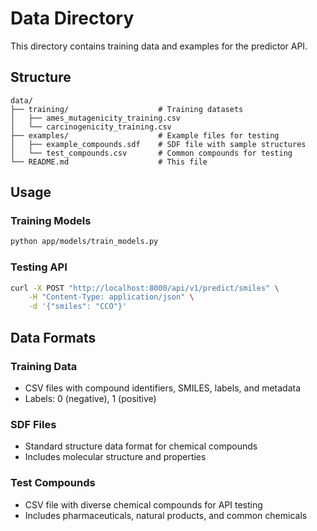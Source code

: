 # Data Directory

This directory contains training data and examples for the predictor API.

## Structure

```
data/
├── training/                    # Training datasets
│   ├── ames_mutagenicity_training.csv
│   └── carcinogenicity_training.csv
├── examples/                    # Example files for testing
│   ├── example_compounds.sdf    # SDF file with sample structures
│   └── test_compounds.csv       # Common compounds for testing
└── README.md                    # This file
```

## Usage

### Training Models
```bash
python app/models/train_models.py
```

### Testing API  
```bash
curl -X POST "http://localhost:8000/api/v1/predict/smiles" \
    -H "Content-Type: application/json" \
    -d '{"smiles": "CCO"}'
```

## Data Formats

### Training Data
- CSV files with compound identifiers, SMILES, labels, and metadata
- Labels: 0 (negative), 1 (positive)

### SDF Files
- Standard structure data format for chemical compounds
- Includes molecular structure and properties

### Test Compounds
- CSV file with diverse chemical compounds for API testing
- Includes pharmaceuticals, natural products, and common chemicals

